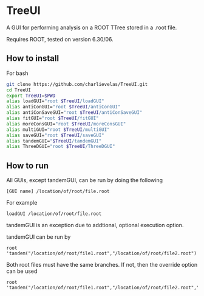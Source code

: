 # TreeUI
A GUI for performing analysis on a ROOT TTree stored in a .root file.

Requires ROOT, tested on version 6.30/06.

## How to install
For bash
```bash
git clone https://github.com/charlievelas/TreeUI.git
cd TreeUI
export TreeUI=$PWD
alias loadGUI="root $TreeUI/loadGUI"
alias antiConGUI="root $TreeUI/antiConGUI"
alias antiConSaveGUI="root $TreeUI/antiConSaveGUI"
alias fitGUI="root $TreeUI/fitGUI"
alias moreConsGUI="root $TreeUI/moreConsGUI"
alias multiGUI="root $TreeUI/multiGUI"
alias saveGUI="root $TreeUI/saveGUI"
alias tandemGUI="$TreeUI/tandemGUI"
alias ThreeDGUI="root $TreeUI/ThreeDGUI"
```

## How to run
All GUIs, except tandemGUI, can be run by doing the following

	[GUI name] /location/of/root/file.root

For example

	loadGUI /location/of/root/file.root

tandemGUI is an exception due to addtional, optional execution option. 

tandemGUI can be run by
	
	root 'tandem("/location/of/root/file1.root","/location/of/root/file2.root")'

Both root files must have the same branches. If not, then the override option can be used

	root 'tandem("/location/of/root/file1.root","/location/of/root/file2.root","override")'	

